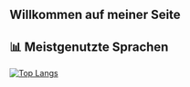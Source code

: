 
## Willkommen auf meiner Seite

## 📊 Meistgenutzte Sprachen  


[![Top Langs](https://github-readme-stats-git-masterrstaa-rickstaa.vercel.app/api/top-langs/?username=Metorizz&theme=dark&langs_count=10&layout=compact)](https://github.com/anuraghazra/github-readme-stats)
